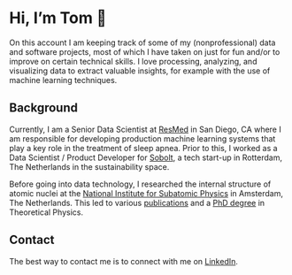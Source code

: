 # Hi, I’m Tom 👋

On this account I am keeping track of some of my (nonprofessional) data and software projects, most of which I have taken on just for fun and/or to improve on certain technical skills. I love processing, analyzing, and visualizing data to extract valuable insights, for example with the use of machine learning techniques.

## Background

Currently, I am a Senior Data Scientist at [ResMed](https://www.resmed.com/en-us/) in San Diego, CA where I am responsible for developing production machine learning systems that play a key role in the treatment of sleep apnea. Prior to this, I worked as a Data Scientist / Product Developer for [Sobolt](https://www.sobolt.com/), a tech start-up in Rotterdam, The Netherlands in the sustainability space.

Before going into data technology, I researched the internal structure of atomic nuclei at the [National Institute for Subatomic Physics](https://www.nikhef.nl/en/) in Amsterdam, The Netherlands. This led to various [publications](https://inspirehep.net/authors/1257922?ui-citation-summary=true) and a [PhD degree](https://research.rug.nl/en/publications/mapping-the-internal-structure-of-hadrons-through-color-and-spin-) in Theoretical Physics.

## Contact

The best way to contact me is to connect with me on [LinkedIn](https://www.linkedin.com/in/tvdaal/).
